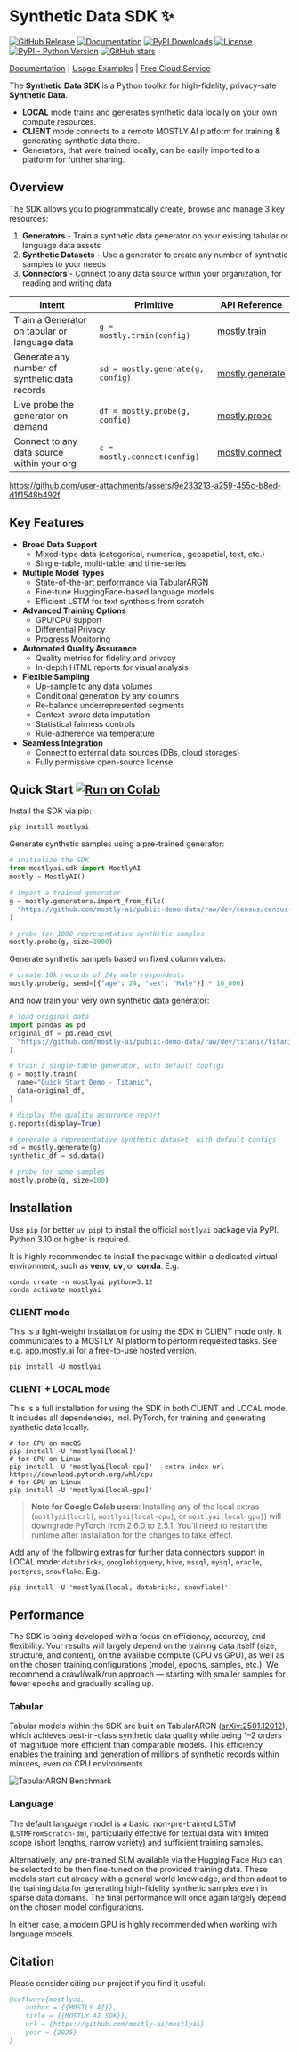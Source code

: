 # Synthetic Data SDK ✨

[![GitHub Release](https://img.shields.io/github/v/release/mostly-ai/mostlyai)](https://github.com/mostly-ai/mostlyai/releases)
[![Documentation](https://img.shields.io/badge/docs-latest-green)](https://mostly-ai.github.io/mostlyai/)
[![PyPI Downloads](https://static.pepy.tech/badge/mostlyai)](https://pepy.tech/projects/mostlyai)
[![License](https://img.shields.io/github/license/mostly-ai/mostlyai)](https://github.com/mostly-ai/mostlyai/blob/main/LICENSE)
[![PyPI - Python Version](https://img.shields.io/pypi/pyversions/mostlyai)](https://pypi.org/project/mostlyai/)
[![GitHub stars](https://img.shields.io/github/stars/mostly-ai/mostlyai?style=social)](https://github.com/mostly-ai/mostlyai/stargazers)

[Documentation](https://mostly-ai.github.io/mostlyai/) | [Usage Examples](https://mostly-ai.github.io/mostlyai/usage/) | [Free Cloud Service](https://app.mostly.ai/)

The **Synthetic Data SDK** is a Python toolkit for high-fidelity, privacy-safe **Synthetic Data**.

- **LOCAL** mode trains and generates synthetic data locally on your own compute resources.
- **CLIENT** mode connects to a remote MOSTLY AI platform for training & generating synthetic data there.
- Generators, that were trained locally, can be easily imported to a platform for further sharing.

## Overview

The SDK allows you to programmatically create, browse and manage 3 key resources:

1. **Generators** - Train a synthetic data generator on your existing tabular or language data assets
2. **Synthetic Datasets** - Use a generator to create any number of synthetic samples to your needs
3. **Connectors** - Connect to any data source within your organization, for reading and writing data

| Intent                                        | Primitive                         | API Reference                                                                                                 |
|-----------------------------------------------|-----------------------------------|---------------------------------------------------------------------------------------------------------------|
| Train a Generator on tabular or language data | `g = mostly.train(config)`        | [mostly.train](https://mostly-ai.github.io/mostlyai/api_client/#mostlyai.sdk.client.api.MostlyAI.train)       |
| Generate any number of synthetic data records | `sd = mostly.generate(g, config)` | [mostly.generate](https://mostly-ai.github.io/mostlyai/api_client/#mostlyai.sdk.client.api.MostlyAI.generate) |
| Live probe the generator on demand            | `df = mostly.probe(g, config)`    | [mostly.probe](https://mostly-ai.github.io/mostlyai/api_client/#mostlyai.sdk.client.api.MostlyAI.probe)       |
| Connect to any data source within your org    | `c = mostly.connect(config)`      | [mostly.connect](https://mostly-ai.github.io/mostlyai/api_client/#mostlyai.sdk.client.api.MostlyAI.connect)   |

https://github.com/user-attachments/assets/9e233213-a259-455c-b8ed-d1f1548b492f

## Key Features

- **Broad Data Support**
  - Mixed-type data (categorical, numerical, geospatial, text, etc.)
  - Single-table, multi-table, and time-series
- **Multiple Model Types**
  - State-of-the-art performance via TabularARGN
  - Fine-tune HuggingFace-based language models
  - Efficient LSTM for text synthesis from scratch
- **Advanced Training Options**
  - GPU/CPU support
  - Differential Privacy
  - Progress Monitoring
- **Automated Quality Assurance**
  - Quality metrics for fidelity and privacy
  - In-depth HTML reports for visual analysis
- **Flexible Sampling**
  - Up-sample to any data volumes
  - Conditional generation by any columns
  - Re-balance underrepresented segments
  - Context-aware data imputation
  - Statistical fairness controls
  - Rule-adherence via temperature
- **Seamless Integration**
  - Connect to external data sources (DBs, cloud storages)
  - Fully permissive open-source license

## Quick Start <a href="https://colab.research.google.com/github/mostly-ai/mostlyai/blob/main/docs/tutorials/getting-started/getting-started.ipynb" target="_blank"><img src="https://img.shields.io/badge/Open%20in-Colab-blue?logo=google-colab" alt="Run on Colab"></a>

Install the SDK via pip:

```shell
pip install mostlyai
```

Generate synthetic samples using a pre-trained generator:

```python
# initialize the SDK
from mostlyai.sdk import MostlyAI
mostly = MostlyAI()

# import a trained generator
g = mostly.generators.import_from_file(
  "https://github.com/mostly-ai/public-demo-data/raw/dev/census/census-generator.zip"
)

# probe for 1000 representative synthetic samples
mostly.probe(g, size=1000)
```

Generate synthetic sampels based on fixed column values:

```python
# create 10k records of 24y male respondents
mostly.probe(g, seed=[{"age": 24, "sex": "Male"}] * 10_000)
```

And now train your very own synthetic data generator:

```python
# load original data
import pandas as pd
original_df = pd.read_csv(
  "https://github.com/mostly-ai/public-demo-data/raw/dev/titanic/titanic.csv"
)

# train a single-table generator, with default configs
g = mostly.train(
  name="Quick Start Demo - Titanic",
  data=original_df,
)

# display the quality assurance report
g.reports(display=True)

# generate a representative synthetic dataset, with default configs
sd = mostly.generate(g)
synthetic_df = sd.data()

# probe for some samples
mostly.probe(g, size=100)
```

## Installation

 Use `pip` (or better `uv pip`) to install the official `mostlyai` package via PyPI. Python 3.10 or higher is required.

 It is highly recommended to install the package within a dedicated virtual environment, such as **venv**, **uv**, or **conda**. E.g.
 ```shell
conda create -n mostlyai python=3.12
conda activate mostlyai
 ```

### CLIENT mode

This is a light-weight installation for using the SDK in CLIENT mode only. It communicates to a MOSTLY AI platform to perform requested tasks. See e.g. [app.mostly.ai](https://app.mostly.ai/) for a free-to-use hosted version.

```shell
pip install -U mostlyai
```

### CLIENT + LOCAL mode

This is a full installation for using the SDK in both CLIENT and LOCAL mode. It includes all dependencies, incl. PyTorch, for training and generating synthetic data locally.

```shell
# for CPU on macOS
pip install -U 'mostlyai[local]'
# for CPU on Linux
pip install -U 'mostlyai[local-cpu]' --extra-index-url https://download.pytorch.org/whl/cpu
# for GPU on Linux
pip install -U 'mostlyai[local-gpu]'
```

> **Note for Google Colab users**: Installing any of the local extras (`mostlyai[local]`, `mostlyai[local-cpu]`, or `mostlyai[local-gpu]`) will downgrade PyTorch from 2.6.0 to 2.5.1. You'll need to restart the runtime after installation for the changes to take effect.

Add any of the following extras for further data connectors support in LOCAL mode: `databricks`, `googlebigquery`, `hive`, `mssql`, `mysql`, `oracle`, `postgres`, `snowflake`. E.g.

```shell
pip install -U 'mostlyai[local, databricks, snowflake]'
```

## Performance

The SDK is being developed with a focus on efficiency, accuracy, and flexibility. Your results will largely depend on the training data itself (size, structure, and content), on the available compute (CPU vs GPU), as well as on the chosen training configurations (model, epochs, samples, etc.). We recommend a crawl/walk/run approach — starting with smaller samples for fewer epochs and gradually scaling up.

### Tabular

Tabular models within the SDK are built on TabularARGN ([arXiv:2501.12012](https://arxiv.org/abs/2501.12012)), which achieves best-in-class synthetic data quality while being 1–2 orders of magnitude more efficient than comparable models. This efficiency enables the training and generation of millions of synthetic records within minutes, even on CPU environments.

![TabularARGN Benchmark](docs/TabularARGN-benchmark.png)

### Language

The default language model is a basic, non-pre-trained LSTM (`LSTMFromScratch-3m`), particularly effective for textual data with limited scope (short lengths, narrow variety) and sufficient training samples.

Alternatively, any pre-trained SLM available via the Hugging Face Hub can be selected to be then fine-tuned on the provided training data. These models start out already with a general world knowledge, and then adapt to the training data for generating high-fidelity synthetic samples even in sparse data domains. The final performance will once again largely depend on the chosen model configurations.

In either case, a modern GPU is highly recommended when working with language models.

## Citation

Please consider citing our project if you find it useful:

```bibtex
@software{mostlyai,
    author = {{MOSTLY AI}},
    title = {{MOSTLY AI SDK}},
    url = {https://github.com/mostly-ai/mostlyai},
    year = {2025}
}
```
